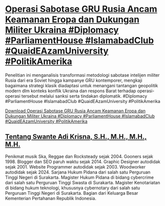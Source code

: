 # [Operasi Sabotase GRU Rusia Ancam Keamanan Eropa dan Dukungan Militer Ukraina #Diplomacy #ParliamentHouse #IslamabadClub #QuaidEAzamUniversity #PolitikAmerika](https://swanteadikrisna.com/geopolitik/website/5/operasi-sabotase-gru-rusia-ancam-keamanan-eropa-dan-dukungan-militer-ukraina/)

Penelitian ini menganalisis transformasi metodologi sabotase intelijen militer Rusia dari era Soviet hingga kampanye GRU kontemporer, mengkaji bagaimana strategi klasik diadaptasi untuk menangani tantangan geopolitik modern dlm konteks konflik Ukraina dan respons Barat terhadap operasi-operasi tersebut melalui sanksi serta tindakan diplomatik. #Diplomacy #ParliamentHouse #IslamabadClub #QuaidEAzamUniversity #PolitikAmerika 

[Download Operasi Sabotase GRU Rusia Ancam Keamanan Eropa dan Dukungan Militer Ukraina #Diplomacy #ParliamentHouse #IslamabadClub #QuaidEAzamUniversity #PolitikAmerika](https://swanteadikrisna.com/geopolitik/website/5/operasi-sabotase-gru-rusia-ancam-keamanan-eropa-dan-dukungan-militer-ukraina/)


## [Tentang Swante Adi Krisna, S.H., M.H., M.H., M.H.](https://swanteadikrisna.com/)

Penikmat musik Ska, Reggae dan Rocksteady sejak 2004. Gooners sejak 1998. Blogger dan SEO paruh waktu sejak 2014. Graphic Designer autodidak sejak 2001. Website Programmer autodidak sejak 2003. Woodworker autodidak sejak 2024. Sarjana Hukum Pidana dari salah satu Perguruan Tinggi Negeri di Surakarta. Magister Hukum Pidana di bidang cybercrime dari salah satu Perguruan Tinggi Swasta di Surakarta. Magister Kenotariatan di bidang hukum teknologi, khususnya cybernotary dari salah satu Perguruan Tinggi Negeri di Surakarta. Bagian dari Keluarga Besar Kementerian Pertahanan Republik Indonesia.